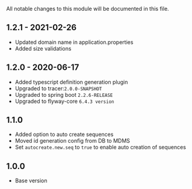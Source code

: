 All notable changes to this module will be documented in this file.

## 1.2.1 - 2021-02-26

- Updated domain name in application.properties
- Added size validations

## 1.2.0 - 2020-06-17

- Added typescript definition generation plugin
- Upgraded to tracer:`2.0.0-SNAPSHOT`
- Upgraded to spring boot `2.2.6-RELEASE`
- Upgraded to flyway-core `6.4.3 version`

## 1.1.0

- Added option to auto create sequences
- Moved id generation config from DB to MDMS
- Set `autocreate.new.seq` to `true` to enable auto creation of sequences

## 1.0.0

- Base version